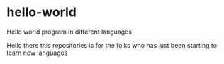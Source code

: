 # hello-world
Hello world program in different languages

Hello there this repositories is for the folks who has just been starting to learn new languages
